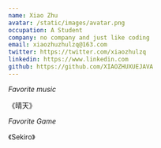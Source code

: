 ```yaml
---
name: Xiao Zhu
avatar: /static/images/avatar.png
occupation: A Student
company: no company and just like coding
email: xiaozhuzhulzq@163.com
twitter: https://twitter.com/xiaozhulzq
linkedin: https://www.linkedin.com
github: https://github.com/XIAOZHUXUEJAVA
---
```


_Favorite music_

《晴天》

_Favorite Game_

《Sekiro》
